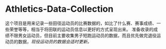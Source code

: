 # Athletics-Data-Collection
这个项目是用来记录一些田径运动员的比赛数据的，如比了什么赛、赛事成绩、一些荣誉等等，相当于将田联的运动员信息以更好的方式呈现出来。
准备收录的成绩不限男女运动员，但目前主要收集男子短跑运动员的数据，而且优先做完退役运动员的数据，*现役运动员的数据会适时更新。*
